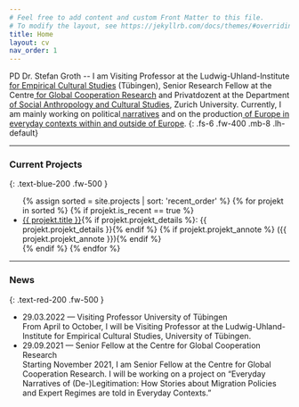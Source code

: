 ```yaml
---
# Feel free to add content and custom Front Matter to this file.
# To modify the layout, see https://jekyllrb.com/docs/themes/#overriding-theme-defaults
title: Home
layout: cv
nav_order: 1
---
```

<span class="text-blue-200">PD Dr. Stefan Groth</span> -- I am Visiting Professor at the <a class="about-links" href="https://uni-tuebingen.de/fakultaeten/wirtschafts-und-sozialwissenschaftliche-fakultaet/faecher/fachbereich-sozialwissenschaften/empirische-kulturwissenschaft/institut/"><span style="display: inline-block;"><i class="fas fa-arrow-right fa-xs text-grey-lt-300 pr-2"></i>Ludwig-Uhland-Institute</span> for Empirical Cultural Studies</a> (Tübingen), Senior Research Fellow at the <a class="about-links" href="https://www.gcr21.org"><span style="display: inline-block;"><i class="fas fa-arrow-right fa-xs text-grey-lt-300 pr-2"></i>Centre</span> for Global Cooperation Research</a> and Privatdozent at the <a class="about-links" href="https://www.isek.uzh.ch/de/populärekulturen.html"><span style="display: inline-block;"><i class="fas fa-arrow-right fa-xs text-grey-lt-300 pr-2"></i>Department</span> of Social Anthropology and Cultural Studies</a>, Zurich University. Currently, I am mainly working on <a class="about-links" href="{{ site.url }}/projects/political_narratives/"><span style="display: inline-block;"><i class="fas fa-arrow-right fa-xs text-grey-lt-300 pr-2"></i>political</span> narratives</a> and on the <a class="about-links" href="{{ site.url }}/projects/eu-margins/"><span style="display: inline-block;"><i class="fas fa-arrow-right fa-xs text-grey-lt-300 pr-2"></i>production</span> of Europe in everyday contexts within and outside of Europe</a>. 
{: .fs-6 .fw-400 .mb-8 .lh-default}

---
### Current Projects
{: .text-blue-200 .fw-500 }

<ul class="fa-ul aktuelle-projekte">
{% assign sorted = site.projects | sort: 'recent_order' %}
{% for projekt in sorted %}
{% if projekt.is_recent == true %}
  <li><span class="fa-li"><i class="fas fa-arrow-right fa-sm"></i></span><a href="{{ projekt.url | prepend: site.baseurl | prepend: site.url}}">{{ projekt.title }}</a>{% if projekt.projekt_details %}: {{ projekt.projekt_details }}{% endif %} {% if projekt.projekt_annote %} ({{ projekt.projekt_annote }}){% endif %}</li>
  {% endif %}
{% endfor %}
</ul>

---
### News
{: .text-red-200 .fw-500 }
<ul class="fa-ul aktuelles">
<li><span class="fa-li"><i class="fas fa-arrow-right fa-sm"></i></span>29.03.2022 &#8212; Visiting Professor University of Tübingen<br/>From April to October, I will be Visiting Professor at the Ludwig-Uhland-Institute for Empirical Cultural Studies, University of Tübingen.</li>
<li><span class="fa-li"><i class="fas fa-arrow-right fa-sm"></i></span>29.09.2021 &#8212; Senior Fellow at the Centre for Global Cooperation Research<br/>Starting November 2021, I am Senior Fellow at the Centre for Global Cooperation Research. I will be working on a project on “Everyday Narratives of (De-)Legitimation: How Stories about Migration Policies and Expert Regimes are told in Everyday Contexts.”</li>
</ul>


<!--Meine Habilitation habe ich über "Mittelmaß als Praxis und Konstellation: Orientierungen am Mittelmaß aus empirisch-kulturwissenschaftlicher Perspektive" verfasst, 2021 erfolgte die Ernennung zum Privatdozenten an der Philosophischen Fakultät der Universität Zürich. Ich habe in Göttingen und Udine Soziologie, Kulturanthropologie / Europäische Ethnologie und Wirtschaft- und Sozialpsychologie studiert. Geforscht und gelehrt habe ich in Göttingen als Teil einer interdisziplinären Forschergruppe zu kulturellem Eigentum, als Fellow am Käte Hamburger Kolleg / Centre for Global Cooperation Research und als Postdoc an der Universität Bonn.
{: .fs-5 .mt-8}

Zu meinen Forschungsschwerpunkten gehören politische Anthropologie und Europäisierungsforschung; Narratologie, linguistische Anthropologie und Kommunikationsethnografie; Organisationsforschung; Methoden der Empirischen Kulturwissenschaft; Kulturwissenschaftliche Sportforschung; Kulturerbe und kulturelles Eigentum. Mein erstes Buch “Negotiating Tradition: The Pragmatics of International Deliberations on Cultural Property” ist 2012 erschienen und als Open-Access-Version verfügbar. Zu meinen aktuellen Herausgeberschaften zählen die Sammelbände "Vernetzt, entgrenzt, prekär? Kulturwissenschaftliche Perspektiven auf Arbeit im Wandel" (2020, mit Sarah May und Johannes Müske), "Zusammen arbeiten. Praktiken der Koordination und Kooperation in kollaborativen Prozessen" (2019, mit Christian Ritter), "Ordnungen in Alltag und Gesellschaft: Empirisch-kulturwissenschaftliche Perspektiven" (2019, mit Linda M. Mülli) sowie die Special Issues zu "Political Narratives" (Narrative Culture 6/1, 2019) und "Comparison as Social and Cultural Practice" (Cultural Analysis 18/1, 2020).
{: .fs-5}-->


